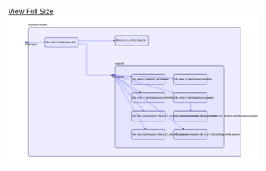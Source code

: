 [View Full Size](https://raw.githubusercontent.com/mingfang/terraform-k8s-modules/master/examples/metallb/diagram.svg?sanitize=true)<img src="diagram.svg"/>
